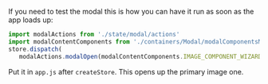 If you need to test the modal this is how you can have it run as soon as the app loads up:

```js
import modalActions from './state/modal/actions'
import modalContentComponents from './containers/Modal/modalComponentsMap'
store.dispatch(
   modalActions.modalOpen(modalContentComponents.IMAGE_COMPONENT_WIZARD_KEY, { new: true }))
```

Put it in `app.js` after `createStore`. This opens up the primary image one.
